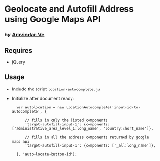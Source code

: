 # Geolocate and Autofill Address using Google Maps API

### by [Aravindan Ve](http://github.com/aravindanve)

## Requires

* jQuery

## Usage

* Include the script `location-autocomplete.js` 

* Initialize after document ready:

        var autolocation = new LocationAutocomplete('input-id-to-autocomplete', {

            // fills in only the listed components
            'target-autofill-input-1': {components: ['administrative_area_level_1:long_name', 'country:short_name']},

            // fills in all the address components returned by google maps api
            'target-autofill-input-1': {components: ['_all:long_name']},

        }, 'auto-locate-button-id');
